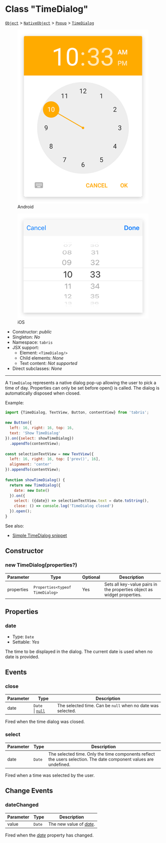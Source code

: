 ---
---
# Class "TimeDialog"

<span style="white-space:nowrap;">[`Object`](https://developer.mozilla.org/en-US/docs/Web/JavaScript/Reference/Global_Objects/Object)</span> > <span style="white-space:nowrap;">[`NativeObject`](NativeObject.md)</span> > <span style="white-space:nowrap;">[`Popup`](Popup.md)</span> > <span style="white-space:nowrap;">[`TimeDialog`](TimeDialog.md)</span>

<div class="tabris-image"><figure><div><img srcset="img\android\TimeDialog.png 2x" src="img\android\TimeDialog.png" alt="TimeDialog on Android"/></div><figcaption>Android</figcaption></figure><figure><div><img srcset="img\ios\TimeDialog.png 2x" src="img\ios\TimeDialog.png" alt="TimeDialog on iOS"/></div><figcaption>iOS</figcaption></figure></div>

* Constructor: *public*
* Singleton: *No*
* Namespace: `tabris`
* JSX support:
  * Element: `<TimeDialog/>`
  * Child elements: *None*
  * Text content: *Not supported*
* Direct subclasses: *None*
--------
A `TimeDialog` represents a native dialog pop-up allowing the user to pick a time of day. Properties can only be set before open() is called. The dialog is automatically disposed when closed.


Example:
```js
import {TimeDialog, TextView, Button, contentView} from 'tabris';

new Button({
  left: 16, right: 16, top: 16,
  text: 'Show TimeDialog'
}).on({select: showTimeDialog})
  .appendTo(contentView);

const selectionTextView = new TextView({
  left: 16, right: 16, top: ['prev()', 16],
  alignment: 'center'
}).appendTo(contentView);

function showTimeDialog() {
  return new TimeDialog({
    date: new Date()
  }).on({
    select: ({date}) => selectionTextView.text = date.toString(),
    close: () => console.log('TimeDialog closed')
  }).open();
}
```
See also:

- [Simple TimeDialog snippet](https://github.com/eclipsesource/tabris-js/tree/v3.0.0-beta2-dev.20190219+1046/snippets/timedialog.js)

## Constructor

### new TimeDialog(properties?)

Parameter|Type|Optional|Description
-|-|-|-
properties | <span style="white-space:nowrap;">`Properties<typeof TimeDialog>`</span> | Yes | Sets all key-value pairs in the properties object as widget properties.

## Properties

### date


* Type: <span style="white-space:nowrap;">`Date`</span>
* Settable: *Yes*



The time to be displayed in the dialog. The current date is used when no date is provided.


## Events

### close

Parameter|Type|Description
-|-|-
date | <span style="white-space:nowrap;">`Date` \| [`null`](https://developer.mozilla.org/en-US/docs/Web/JavaScript/Data_structures#Null_type)</span> | The selected time. Can be `null` when no date was selected.

Fired when the time dialog was closed.

### select

Parameter|Type|Description
-|-|-
date | <span style="white-space:nowrap;">`Date`</span> | The selected time. Only the time components reflect the users selection. The date component values are undefined.

Fired when a time was selected by the user.

## Change Events

### dateChanged

Parameter|Type|Description
-|-|-
value | <span style="white-space:nowrap;">`Date`</span> | The new value of [*date*](#date).

Fired when the [*date*](#date) property has changed.

